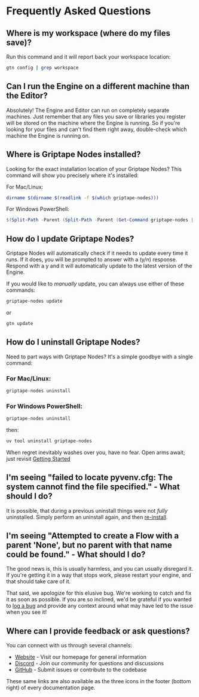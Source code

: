 # Frequently Asked Questions

## Where is my workspace (where do my files save)?

Run this command and it will report back your workspace location:

```bash
gtn config | grep workspace
```

## Can I run the Engine on a different machine than the Editor?

Absolutely! The Engine and Editor can run on completely separate machines. Just remember that any files you save or libraries you register will be stored on the machine where the Engine is running. So if you're looking for your files and can't find them right away, double-check which machine the Engine is running on.

## Where is Griptape Nodes installed?

Looking for the exact installation location of your Griptape Nodes? This command will show you precisely where it's installed:

For Mac/Linux:

```bash
dirname $(dirname $(readlink -f $(which griptape-nodes)))
```

For Windows PowerShell:

```powershell
$(Split-Path -Parent (Split-Path -Parent (Get-Command griptape-nodes | Select-Object -ExpandProperty Source)))
```

## How do I update Griptape Nodes?

Griptape Nodes will automatically check if it needs to update every time it runs. If it does, you will be prompted to answer with a (y/n) response. Respond with a y and it will automatically update to the latest version of the Engine.

If you would like to _manually_ update, you can always use either of these commands:

```bash
griptape-nodes update
```

or

```bash
gtn update
```


## How do I uninstall Griptape Nodes?

Need to part ways with Griptape Nodes? It's a simple goodbye with a single command:

### For Mac/Linux:

```bash
griptape-nodes uninstall
```

### For Windows PowerShell:

```powershell
griptape-nodes uninstall
```

then:

```powershell
uv tool uninstall griptape-nodes
```

When regret inevitably washes over you, have no fear. Open arms await; just revisit [Getting Started](getting_started.md)


## I'm seeing "failed to locate pyvenv.cfg: The system cannot find the file specified." - What should I do?

It is possible, that during a previous uninstall things were not _fully_ uninstalled. Simply perform an uninstall again, and then [re-install](getting_started.md).

## I'm seeing "Attempted to create a Flow with a parent 'None', but no parent with that name could be found." - What should I do?

The good news is, this is usually harmless, and you can usually disregard it. If you're getting it in a way that stops work, please restart your engine, and that should take care of it.

That said, we apologize for this elusive bug. We're working to catch and fix it as soon as possible. If you are so inclined, we'd be grateful if you wanted to [log a bug](https://github.com/griptape-ai/griptape-nodes/issues/new?template=bug_report.yml&title=Attempted%20to%20create%20flow%20with%20a%20parent%20%27None%27) and provide any context around what may have led to the issue when you see it!

## Where can I provide feedback or ask questions?

You can connect with us through several channels:

- [Website](https://www.griptape.ai) - Visit our homepage for general information
- [Discord](https://discord.gg/gnWRz88eym) - Join our community for questions and discussions
- [GitHub](https://github.com/griptape-ai/griptape-nodes) - Submit issues or contribute to the codebase

These same links are also available as the three icons in the footer (bottom right) of every documentation page.
